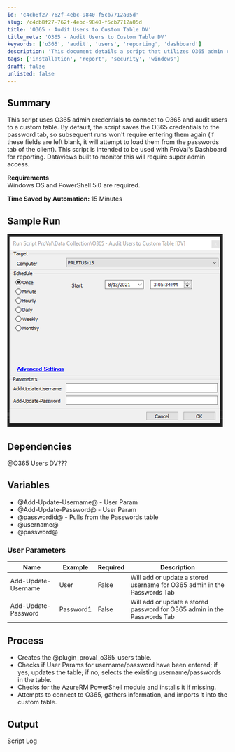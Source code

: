 ```yaml
---
id: 'c4cb8f27-762f-4ebc-9840-f5cb7712a05d'
slug: /c4cb8f27-762f-4ebc-9840-f5cb7712a05d
title: 'O365 - Audit Users to Custom Table DV'
title_meta: 'O365 - Audit Users to Custom Table DV'
keywords: ['o365', 'audit', 'users', 'reporting', 'dashboard']
description: 'This document details a script that utilizes O365 admin credentials to connect to O365 and audit users into a custom table. It highlights the requirements, process, and output of the script, which is designed for integration with the ProVal Dashboard for enhanced reporting capabilities.'
tags: ['installation', 'report', 'security', 'windows']
draft: false
unlisted: false
---
```


## Summary

This script uses O365 admin credentials to connect to O365 and audit users to a custom table. By default, the script saves the O365 credentials to the password tab, so subsequent runs won't require entering them again (if these fields are left blank, it will attempt to load them from the passwords tab of the client). This script is intended to be used with ProVal's Dashboard for reporting. Dataviews built to monitor this will require super admin access.

**Requirements**  
Windows OS and PowerShell 5.0 are required.

**Time Saved by Automation:** 15 Minutes

## Sample Run

![Sample Run](../../../static/img/docs/c4cb8f27-762f-4ebc-9840-f5cb7712a05d/image_1.png)

## Dependencies

@O365 Users DV???

## Variables

- @Add-Update-Username@ - User Param
- @Add-Update-Password@ - User Param
- @passwordid@ - Pulls from the Passwords table
- @username@
- @password@

### User Parameters

| Name                   | Example   | Required | Description                                                  |
|------------------------|-----------|----------|--------------------------------------------------------------|
| Add-Update-Username    | User      | False    | Will add or update a stored username for O365 admin in the Passwords Tab |
| Add-Update-Password    | Password1 | False    | Will add or update a stored password for O365 admin in the Passwords Tab |

## Process

- Creates the @plugin_proval_o365_users table.
- Checks if User Params for username/password have been entered; if yes, updates the table; if no, selects the existing username/passwords in the table.
- Checks for the AzureRM PowerShell module and installs it if missing.
- Attempts to connect to O365, gathers information, and imports it into the custom table.

## Output

Script Log

